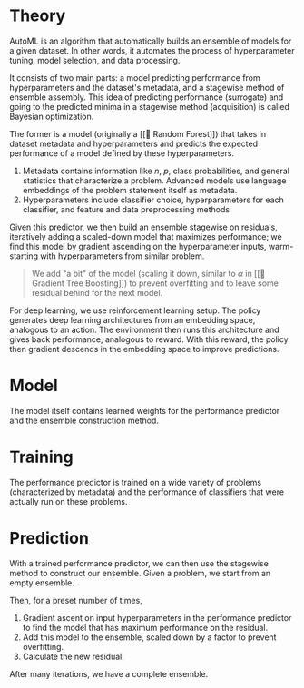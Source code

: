 

# Theory
AutoML is an algorithm that automatically builds an ensemble of models for a given dataset. In other words, it automates the process of hyperparameter tuning, model selection, and data processing.

It consists of two main parts: a model predicting performance from hyperparameters and the dataset's metadata, and a stagewise method of ensemble assembly. This idea of predicting performance (surrogate) and going to the predicted minima in a stagewise method (acquisition) is called Bayesian optimization.

The former is a model (originally a [[🌲 Random Forest]]) that takes in dataset metadata and hyperparameters and predicts the expected performance of a model defined by these hyperparameters.
1. Metadata contains information like $n$, $p$, class probabilities, and general statistics that characterize a problem. Advanced models use language embeddings of the problem statement itself as metadata.
2. Hyperparameters include classifier choice, hyperparameters for each classifier, and feature and data preprocessing methods

Given this predictor, we then build an ensemble stagewise on residuals, iteratively adding a scaled-down model that maximizes performance; we find this model by gradient ascending on the hyperparameter inputs, warm-starting with hyperparameters from similar problem.

> We add "a bit" of the model (scaling it down, similar to $\alpha$ in [[🎍 Gradient Tree Boosting]]) to prevent overfitting and to leave some residual behind for the next model.

For deep learning, we use reinforcement learning setup. The policy generates deep learning architectures from an embedding space, analogous to an action. The environment then runs this architecture and gives back performance, analogous to reward. With this reward, the policy then gradient descends in the embedding space to improve predictions.

# Model
The model itself contains learned weights for the performance predictor and the ensemble construction method.

# Training
The performance predictor is trained on a wide variety of problems (characterized by metadata) and the performance of classifiers that were actually run on these problems. 

# Prediction
With a trained performance predictor, we can then use the stagewise method to construct our ensemble. Given a problem, we start from an empty ensemble.

Then, for a preset number of times,
1. Gradient ascent on input hyperparameters in the performance predictor to find the model that has maximum performance on the residual.
2. Add this model to the ensemble, scaled down by a factor to prevent overfitting.
3. Calculate the new residual.

After many iterations, we have a complete ensemble.


